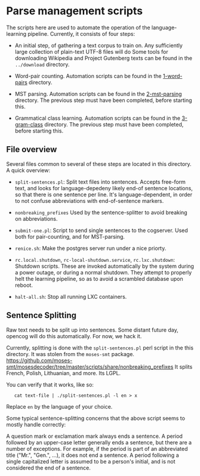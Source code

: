 
Parse management scripts
========================

The scripts here are used to automate the operation of the
language-learning pipeline. Currently, it consists of four steps:

* An initial step, of gathering a text corpus to train on. Any
  sufficiently large collection of plain-text UTF-8 files will do
  Some tools for downloading Wikipedia and Project Gutenberg texts
  can be found in the `../download` directory.

* Word-pair counting. Automation scripts can be found in the
  [1-word-pairs](1-word-pairs) directory.

* MST parsing. Automation scripts can be found in the
  [2-mst-parsing](2-mst-parsing) directory. The previous step must
  have been completed, before starting this.

* Grammatical class learning. Automation scripts can be found in the
  [3-gram-class](3-gram-class) directory. The previous step must
  have been completed, before starting this.

File overview
-------------
Several files common to several of these steps are located in this
directory.  A quick overview:

* `split-sentences.pl`: Split text files into sentences. Accepts
  free-form text, and looks for language-depedeny likely end-of
  sentence locations, so that there is one sentence per line.
  It's language-dependent, in order to not confuse abbreviations
  with end-of-sentence markers.

* `nonbreaking_prefixes` Used by the sentence-splitter to avoid
  breaking on abbreviations.

* `submit-one.pl`: Script to send single sentences to the cogserver.
  Used both for pair-counting, and for MST-parsing.

* `renice.sh`: Make the postgres server run under a nice priorty.

* `rc.local.shutdown`, `rc-local-shutdown.service`, `rc.lxc.shutdown`:
  Shutdown scripts. These are invoked automatically by the system
  during a power outage, or during a normal shutdown. They attempt
  to properly helt the learning pipeline, so as to avoid a scrambled
  database upon reboot.

* `halt-all.sh`: Stop all running LXC containers.


Sentence Splitting
------------------
Raw text needs to be split up into sentences.  Some distant future day,
opencog will do this automatically. For now, we hack it.

Currently, splitting is done with the `split-sentences.pl` perl script
in the this directory.  It was stolen from the `moses-smt` package.
https://github.com/moses-smt/mosesdecoder/tree/master/scripts/share/nonbreaking_prefixes
It splits French, Polish, Lithuanian, and more.  Its LGPL.

You can verify that it works, like so:
```
   cat text-file | ./split-sentences.pl -l en > x
```
Replace `en` by the language of your choice.

Some typical sentence-splitting concerns that the above script seems
to mostly handle correctly:

A question mark or exclamation mark always ends a sentence.  A period
followed by an upper-case letter generally ends a sentence, but there
are a number of exceptions.  For example, if the period is part of an
abbreviated title ("Mr.", "Gen.", ...), it does not end a sentence.
A period following a single capitalized letter is assumed to be a
person's initial, and is not considered the end of a sentence.
